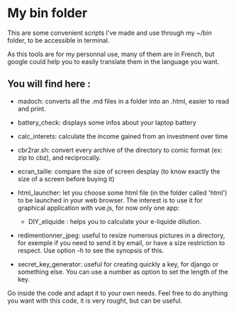 # My bin folder

This are some convenient scripts I've made and use through my ~/bin folder,
to be accessible in terminal.

As this tools are for my personnal use, many of them are in French, but google could help you to easily translate them in the language you want.

## You will find here :

- madoch: converts all the .md files in a folder into an .html, easier to read and print.
- battery_check: displays some infos about your laptop battery
- calc_interets: calculate the income gained from an investment over time
- cbr2rar.sh: convert every archive of the directory to comic format (ex: zip to cbz), and reciprocally.
- ecran_taille: compare the size of screen desplay (to know exactly the size of a screen before buying it)
- html_launcher: let you choose some html file (in the folder called 'html') to be launched in your web browser. The interest is to use it for graphical application with vue.js, for now only one app:
    - DIY_eliquide : helps you to calculate your e-liquide dilution.
- redimentionner_jpeg: useful to resize numerous pictures in a directory, for exemple if you need to send it by email, or have a size restriction to respect.
Use option -h to see the synopsis of this.

- secret_key_generator: useful for creating quickly a key, for django or something else. You can use a number as option to set the length of the key.

Go inside the code and adapt it to your own needs. Feel free to do anything you want with this code, it is very rought, but can be useful.
